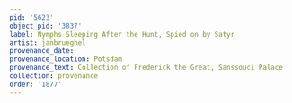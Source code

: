```yaml
---
pid: '5623'
object_pid: '3837'
label: Nymphs Sleeping After the Hunt, Spied on by Satyr
artist: janbrueghel
provenance_date:
provenance_location: Potsdam
provenance_text: Collection of Frederick the Great, Sanssouci Palace
collection: provenance
order: '1877'
---
```

